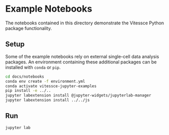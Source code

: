 # Example Notebooks

The notebooks contained in this directory demonstrate the Vitessce Python package functionality.

## Setup

Some of the example notebooks rely on external single-cell data analysis packages. An environment containing these additional packages can be installed with `conda` or `pip`.

```sh
cd docs/notebooks
conda env create -f environment.yml
conda activate vitessce-jupyter-examples
pip install -e ../..
jupyter labextension install @jupyter-widgets/jupyterlab-manager
jupyter labextension install ../../js
```

## Run

```sh
jupyter lab
```
